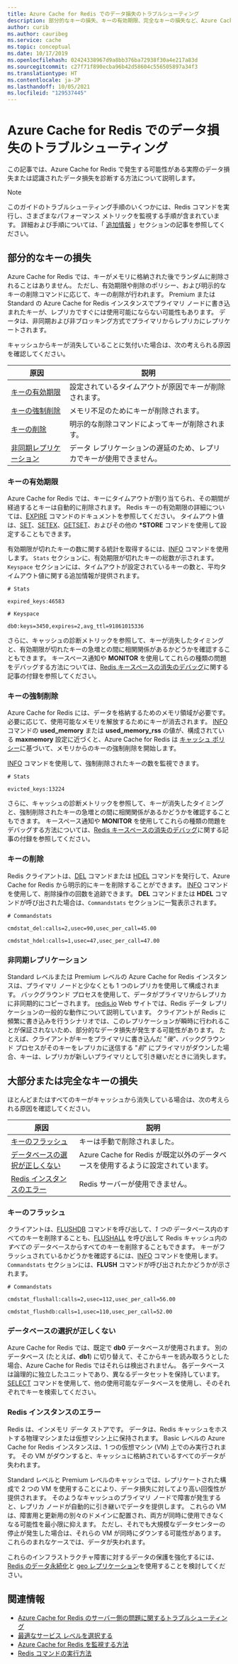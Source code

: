 ```yaml
---
title: Azure Cache for Redis でのデータ損失のトラブルシューティング
description: 部分的なキーの損失、キーの有効期限、完全なキーの損失など、Azure Cache for Redis のデータ損失に関する問題を解決する方法について説明します。
author: curib
ms.author: cauribeg
ms.service: cache
ms.topic: conceptual
ms.date: 10/17/2019
ms.openlocfilehash: 02424338967d9a8bb376ba72938f30a4e217a83d
ms.sourcegitcommit: c27f71f890ecba96b42d58604c556505897a34f3
ms.translationtype: HT
ms.contentlocale: ja-JP
ms.lasthandoff: 10/05/2021
ms.locfileid: "129537445"
---
```

# <a name="troubleshoot-data-loss-in-azure-cache-for-redis"></a>Azure Cache for Redis でのデータ損失のトラブルシューティング

この記事では、Azure Cache for Redis で発生する可能性がある実際のデータ損失または認識されたデータ損失を診断する方法について説明します。

> [!NOTE]
> このガイドのトラブルシューティング手順のいくつかには、Redis コマンドを実行し、さまざまなパフォーマンス メトリックを監視する手順が含まれています。 詳細および手順については、「 [追加情報](#additional-information) 」セクションの記事を参照してください。
>

## <a name="partial-loss-of-keys"></a>部分的なキーの損失

Azure Cache for Redis では、キーがメモリに格納された後でランダムに削除されることはありません。 ただし、有効期限や削除のポリシー、および明示的なキーの削除コマンドに応じて、キーの削除が行われます。 Premium または Standard の Azure Cache for Redis インスタンスでプライマリ ノードに書き込まれたキーが、レプリカですぐには使用可能にならない可能性もあります。 データは、非同期および非ブロッキング方式でプライマリからレプリカにレプリケートされます。

キャッシュからキーが消失していることに気付いた場合は、次の考えられる原因を確認してください。

| 原因 | 説明 |
|---|---|
| [キーの有効期限](#key-expiration) | 設定されているタイムアウトが原因でキーが削除されます。 |
| [キーの強制削除](#key-eviction) | メモリ不足のためにキーが削除されます。 |
| [キーの削除](#key-deletion) | 明示的な削除コマンドによってキーが削除されます。 |
| [非同期レプリケーション](#async-replication) | データ レプリケーションの遅延のため、レプリカでキーが使用できません。 |

### <a name="key-expiration"></a>キーの有効期限

Azure Cache for Redis では、キーにタイムアウトが割り当てられ、その期間が経過するとキーは自動的に削除されます。 Redis キーの有効期限の詳細については、[EXPIRE](https://redis.io/commands/expire) コマンドのドキュメントを参照してください。 タイムアウト値は、[SET](https://redis.io/commands/set)、[SETEX](https://redis.io/commands/setex)、[GETSET](https://redis.io/commands/getset)、およびその他の **\*STORE** コマンドを使用して設定することもできます。

有効期限が切れたキーの数に関する統計を取得するには、[INFO](https://redis.io/commands/info) コマンドを使用します。 `Stats` セクションに、有効期限が切れたキーの総数が示されます。 `Keyspace` セクションには、タイムアウトが設定されているキーの数と、平均タイムアウト値に関する追加情報が提供されます。

```
# Stats

expired_keys:46583

# Keyspace

db0:keys=3450,expires=2,avg_ttl=91861015336
```

さらに、キャッシュの診断メトリックを参照して、キーが消失したタイミングと、有効期限が切れたキーの急増との間に相関関係があるかどうかを確認することもできます。 キースペース通知や **MONITOR** を使用してこれらの種類の問題をデバッグする方法については、[Redis キースペースの消失のデバッグ](https://gist.github.com/JonCole/4a249477142be839b904f7426ccccf82#appendix)に関する記事の付録を参照してください。

### <a name="key-eviction"></a>キーの強制削除

Azure Cache for Redis には、データを格納するためのメモリ領域が必要です。 必要に応じて、使用可能なメモリを解放するためにキーが消去されます。 [INFO](https://redis.io/commands/info) コマンドの **used_memory** または **used_memory_rss** の値が、構成されている **maxmemory** 設定に近づくと、Azure Cache for Redis は [キャッシュ ポリシー](https://redis.io/topics/lru-cache)に基づいて、メモリからのキーの強制削除を開始します。

[INFO](https://redis.io/commands/info) コマンドを使用して、強制削除されたキーの数を監視できます。

```
# Stats

evicted_keys:13224
```

さらに、キャッシュの診断メトリックを参照して、キーが消失したタイミングと、強制削除されたキーの急増との間に相関関係があるかどうかを確認することもできます。 キースペース通知や **MONITOR** を使用してこれらの種類の問題をデバッグする方法については、[Redis キースペースの消失のデバッグ](https://gist.github.com/JonCole/4a249477142be839b904f7426ccccf82#appendix)に関する記事の付録を参照してください。

### <a name="key-deletion"></a>キーの削除

Redis クライアントは、[DEL](https://redis.io/commands/del) コマンドまたは [HDEL](https://redis.io/commands/hdel) コマンドを発行して、Azure Cache for Redis から明示的にキーを削除することができます。 [INFO](https://redis.io/commands/info) コマンドを使用して、削除操作の回数を追跡できます。 **DEL** コマンドまたは **HDEL** コマンドが呼び出された場合は、`Commandstats` セクションに一覧表示されます。

```
# Commandstats

cmdstat_del:calls=2,usec=90,usec_per_call=45.00

cmdstat_hdel:calls=1,usec=47,usec_per_call=47.00
```

### <a name="async-replication"></a>非同期レプリケーション

Standard レベルまたは Premium レベルの Azure Cache for Redis インスタンスは、プライマリ ノードと少なくとも 1 つのレプリカを使用して構成されます。 バックグラウンド プロセスを使用して、データがプライマリからレプリカに非同期的にコピーされます。 [redis.io](https://redis.io/topics/replication) Web サイトでは、Redis データ レプリケーションの一般的な動作について説明しています。 クライアントが Redis に頻繁に書き込みを行うシナリオでは、このレプリケーションが瞬時に行われることが保証されないため、部分的なデータ損失が発生する可能性があります。 たとえば、クライアントがキーをプライマリに書き込んだ "*後*"、バックグラウンド プロセスがそのキーをレプリカに送信する "*前*" にプライマリがダウンした場合、キーは、レプリカが新しいプライマリとして引き継いだときに消失します。

## <a name="major-or-complete-loss-of-keys"></a>大部分または完全なキーの損失

ほとんどまたはすべてのキーがキャッシュから消失している場合は、次の考えられる原因を確認してください。

| 原因 | 説明 |
|---|---|
| [キーのフラッシュ](#key-flushing) | キーは手動で削除されました。 |
| [データベースの選択が正しくない](#incorrect-database-selection) | Azure Cache for Redis が既定以外のデータベースを使用するように設定されています。 |
| [Redis インスタンスのエラー](#redis-instance-failure) | Redis サーバーが使用できません。 |

### <a name="key-flushing"></a>キーのフラッシュ

クライアントは、[FLUSHDB](https://redis.io/commands/flushdb) コマンドを呼び出して、*1 つの* データベース内のすべてのキーを削除することも、[FLUSHALL](https://redis.io/commands/flushall) を呼び出して Redis キャッシュ内の *すべての* データベースからすべてのキーを削除することもできます。 キーがフラッシュされているかどうかを確認するには、[INFO](https://redis.io/commands/info) コマンドを使用します。 `Commandstats` セクションには、**FLUSH** コマンドが呼び出されたかどうかが示されます。

```
# Commandstats

cmdstat_flushall:calls=2,usec=112,usec_per_call=56.00

cmdstat_flushdb:calls=1,usec=110,usec_per_call=52.00
```

### <a name="incorrect-database-selection"></a>データベースの選択が正しくない

Azure Cache for Redis では、既定で **db0** データベースが使用されます。 別のデータベース (たとえば、**db1**) に切り替えて、そこからキーを読み取ろうとした場合、Azure Cache for Redis ではそれらは検出されません。 各データベースは論理的に独立したユニットであり、異なるデータセットを保持しています。 [SELECT](https://redis.io/commands/select) コマンドを使用して、他の使用可能なデータベースを使用し、そのそれぞれでキーを検索してください。

### <a name="redis-instance-failure"></a>Redis インスタンスのエラー

Redis は、インメモリ データ ストアです。 データは、Redis キャッシュをホストする物理マシンまたは仮想マシン上に保持されます。 Basic レベルの Azure Cache for Redis インスタンスは、1 つの仮想マシン (VM) 上でのみ実行されます。 その VM がダウンすると、キャッシュに格納されているすべてのデータが失われます。 

Standard レベルと Premium レベルのキャッシュでは、レプリケートされた構成で 2 つの VM を使用することにより、データ損失に対してより高い回復性が提供されます。 そのようなキャッシュのプライマリ ノードで障害が発生すると、レプリカ ノードが自動的に引き継いでデータを提供します。 これらの VM は、障害用と更新用の別々のドメインに配置され、両方が同時に使用できなくなる可能性を最小限に抑えます。 ただし、それでも大規模なデータセンターの停止が発生した場合は、それらの VM が同時にダウンする可能性があります。 これらのまれなケースでは、データが失われます。

これらのインフラストラクチャ障害に対するデータの保護を強化するには、[Redis のデータ永続化](https://redis.io/topics/persistence)と [geo レプリケーション](./cache-how-to-geo-replication.md)を使用することを検討してください。

## <a name="additional-information"></a>関連情報

- [Azure Cache for Redis のサーバー側の問題に関するトラブルシューティング](cache-troubleshoot-server.md)
- [最適なサービス レベルを選択する](cache-overview.md#choosing-the-right-tier)
- [Azure Cache for Redis を監視する方法](cache-how-to-monitor.md)
- [Redis コマンドの実行方法](cache-development-faq.yml#how-can-i-run-redis-commands-)